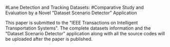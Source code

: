 #Lane Detection and Tracking Datasets:
#Comparative Study and Evaluation by a Novel "Dataset Scenario Detector" Application

This paper is submitted to the "IEEE Transactions on Intelligent Transportation Systems". The complete datasets information and the "Dataset Scenario Detector" application along with all the source codes will be uploaded after the paper is published.